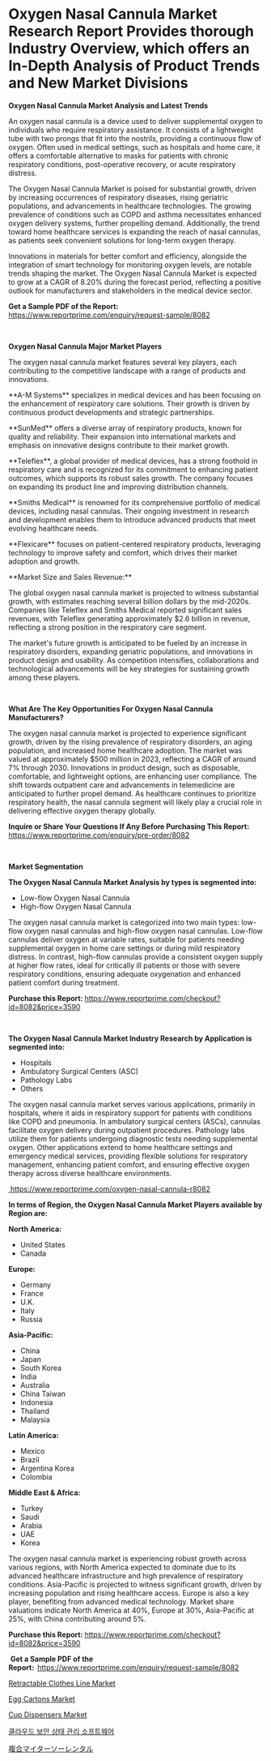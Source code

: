 <p><h1>Oxygen Nasal Cannula Market Research Report Provides thorough Industry Overview, which offers an In-Depth Analysis of Product Trends and New Market Divisions</h1></p><p><strong>Oxygen Nasal Cannula Market Analysis and Latest Trends</strong></p>
<p><p>An oxygen nasal cannula is a device used to deliver supplemental oxygen to individuals who require respiratory assistance. It consists of a lightweight tube with two prongs that fit into the nostrils, providing a continuous flow of oxygen. Often used in medical settings, such as hospitals and home care, it offers a comfortable alternative to masks for patients with chronic respiratory conditions, post-operative recovery, or acute respiratory distress.</p><p>The Oxygen Nasal Cannula Market is poised for substantial growth, driven by increasing occurrences of respiratory diseases, rising geriatric populations, and advancements in healthcare technologies. The growing prevalence of conditions such as COPD and asthma necessitates enhanced oxygen delivery systems, further propelling demand. Additionally, the trend toward home healthcare services is expanding the reach of nasal cannulas, as patients seek convenient solutions for long-term oxygen therapy.</p><p>Innovations in materials for better comfort and efficiency, alongside the integration of smart technology for monitoring oxygen levels, are notable trends shaping the market. The Oxygen Nasal Cannula Market is expected to grow at a CAGR of 8.20% during the forecast period, reflecting a positive outlook for manufacturers and stakeholders in the medical device sector.</p></p>
<p><strong>Get a Sample PDF of the Report:&nbsp;</strong> <a href="https://www.reportprime.com/enquiry/request-sample/8082">https://www.reportprime.com/enquiry/request-sample/8082</a></p>
<p>&nbsp;</p>
<p><strong>Oxygen Nasal Cannula Major Market Players</strong></p>
<p><p>The oxygen nasal cannula market features several key players, each contributing to the competitive landscape with a range of products and innovations. </p><p>**A-M Systems** specializes in medical devices and has been focusing on the enhancement of respiratory care solutions. Their growth is driven by continuous product developments and strategic partnerships.</p><p>**SunMed** offers a diverse array of respiratory products, known for quality and reliability. Their expansion into international markets and emphasis on innovative designs contribute to their market growth. </p><p>**Teleflex**, a global provider of medical devices, has a strong foothold in respiratory care and is recognized for its commitment to enhancing patient outcomes, which supports its robust sales growth. The company focuses on expanding its product line and improving distribution channels.</p><p>**Smiths Medical** is renowned for its comprehensive portfolio of medical devices, including nasal cannulas. Their ongoing investment in research and development enables them to introduce advanced products that meet evolving healthcare needs.</p><p>**Flexicare** focuses on patient-centered respiratory products, leveraging technology to improve safety and comfort, which drives their market adoption and growth.</p><p>**Market Size and Sales Revenue:** </p><p>The global oxygen nasal cannula market is projected to witness substantial growth, with estimates reaching several billion dollars by the mid-2020s. Companies like Teleflex and Smiths Medical reported significant sales revenues, with Teleflex generating approximately $2.6 billion in revenue, reflecting a strong position in the respiratory care segment. </p><p>The market's future growth is anticipated to be fueled by an increase in respiratory disorders, expanding geriatric populations, and innovations in product design and usability. As competition intensifies, collaborations and technological advancements will be key strategies for sustaining growth among these players.</p></p>
<p>&nbsp;</p>
<p><strong>What Are The Key Opportunities For Oxygen Nasal Cannula Manufacturers?</strong></p>
<p><p>The oxygen nasal cannula market is projected to experience significant growth, driven by the rising prevalence of respiratory disorders, an aging population, and increased home healthcare adoption. The market was valued at approximately $500 million in 2023, reflecting a CAGR of around 7% through 2030. Innovations in product design, such as disposable, comfortable, and lightweight options, are enhancing user compliance. The shift towards outpatient care and advancements in telemedicine are anticipated to further propel demand. As healthcare continues to prioritize respiratory health, the nasal cannula segment will likely play a crucial role in delivering effective oxygen therapy globally.</p></p>
<p><strong>Inquire or Share Your Questions If Any Before Purchasing This Report:</strong> <a href="https://www.reportprime.com/enquiry/pre-order/8082">https://www.reportprime.com/enquiry/pre-order/8082</a></p>
<p>&nbsp;</p>
<p><strong>Market Segmentation</strong></p>
<p><strong>The Oxygen Nasal Cannula Market Analysis by types is segmented into:</strong></p>
<p><ul><li>Low-flow Oxygen Nasal Cannula</li><li>High-flow Oxygen Nasal Cannula</li></ul></p>
<p><p>The oxygen nasal cannula market is categorized into two main types: low-flow oxygen nasal cannulas and high-flow oxygen nasal cannulas. Low-flow cannulas deliver oxygen at variable rates, suitable for patients needing supplemental oxygen in home care settings or during mild respiratory distress. In contrast, high-flow cannulas provide a consistent oxygen supply at higher flow rates, ideal for critically ill patients or those with severe respiratory conditions, ensuring adequate oxygenation and enhanced patient comfort during treatment.</p></p>
<p><strong>Purchase this Report:&nbsp;</strong><a href="https://www.reportprime.com/checkout?id=8082&price=3590">https://www.reportprime.com/checkout?id=8082&price=3590</a></p>
<p>&nbsp;</p>
<p><strong>The Oxygen Nasal Cannula Market Industry Research by Application is segmented into:</strong></p>
<p><ul><li>Hospitals</li><li>Ambulatory Surgical Centers (ASC)</li><li>Pathology Labs</li><li>Others</li></ul></p>
<p><p>The oxygen nasal cannula market serves various applications, primarily in hospitals, where it aids in respiratory support for patients with conditions like COPD and pneumonia. In ambulatory surgical centers (ASCs), cannulas facilitate oxygen delivery during outpatient procedures. Pathology labs utilize them for patients undergoing diagnostic tests needing supplemental oxygen. Other applications extend to home healthcare settings and emergency medical services, providing flexible solutions for respiratory management, enhancing patient comfort, and ensuring effective oxygen therapy across diverse healthcare environments.</p></p>
<p><a href="https://www.reportprime.com/oxygen-nasal-cannula-r8082">&nbsp;https://www.reportprime.com/oxygen-nasal-cannula-r8082</a></p>
<p><strong>In terms of Region, the Oxygen Nasal Cannula Market Players available by Region are:</strong></p>
<p>
    <p> <strong> North America: </strong>
        <ul>
            <li>United States</li>
            <li>Canada</li>
        </ul>
        </p> 
    <p> <strong> Europe: </strong>
        <ul>
            <li>Germany</li>
            <li>France</li>
            <li>U.K.</li>
            <li>Italy</li>
            <li>Russia</li>
        </ul>
        </p> 
    <p> <strong> Asia-Pacific: </strong>
        <ul>
            <li>China</li>
            <li>Japan</li>
            <li>South Korea</li>
            <li>India</li>
            <li>Australia</li>
            <li>China Taiwan</li>
            <li>Indonesia</li>
            <li>Thailand</li>
            <li>Malaysia</li>
        </ul>
        </p> 
    <p> <strong> Latin America: </strong>
        <ul>
            <li>Mexico</li>
            <li>Brazil</li>
            <li>Argentina Korea</li>
            <li>Colombia</li>
        </ul>
        </p> 
    <p> <strong> Middle East & Africa: </strong>
        <ul>
            <li>Turkey</li>
            <li>Saudi</li>
            <li>Arabia</li>
            <li>UAE</li>
            <li>Korea</li>
        </ul>
    </p>
    </p>
<p><p>The oxygen nasal cannula market is experiencing robust growth across various regions, with North America expected to dominate due to its advanced healthcare infrastructure and high prevalence of respiratory conditions. Asia-Pacific is projected to witness significant growth, driven by increasing population and rising healthcare access. Europe is also a key player, benefiting from advanced medical technology. Market share valuations indicate North America at 40%, Europe at 30%, Asia-Pacific at 25%, with China contributing around 5%.</p></p>
<p><strong>Purchase this Report: </strong><a href="https://www.reportprime.com/checkout?id=8082&price=3590">https://www.reportprime.com/checkout?id=8082&price=3590</a></p>
<p>&nbsp;<strong>Get a Sample PDF of the Report:&nbsp;&nbsp;</strong><a href="https://www.reportprime.com/enquiry/request-sample/8082">https://www.reportprime.com/enquiry/request-sample/8082</a></p>
<p><strong></strong></p>
<p><p><a href="https://www.linkedin.com/pulse/retractable-clothes-line-market-global-regional-analysis-2024-3r7te?trackingId=GgELdH9bSjulqYUqI7Rnfg%3D%3D">Retractable Clothes Line Market</a></p><p><a href="https://issuu.com/reportprime-2/docs/egg-cartons-market-size-2030.pptx_b3fa5623ec0885">Egg Cartons Market</a></p><p><a href="https://issuu.com/reportprime-2/docs/cup-dispensers-market-size-2030.ppt_1d2700f6344642">Cup Dispensers Market</a></p><p><a href="https://medium.com/@gabrielblanda5656/cloud-security-posture-management-software-market-%EC%9D%98-%EA%B8%80%EB%A1%9C%EB%B2%8C-%EC%8B%9C%EC%9E%A5-%EA%B0%9C%EC%9A%94%EB%8A%94-%EC%A0%84-%EC%84%B8%EA%B3%84-%EB%B0%8F-%EC%A3%BC%EC%9A%94-%EC%8B%9C%EC%9E%A5%EC%9D%98-%EC%82%B0%EC%97%85%EC%97%90-%EC%98%81%ED%96%A5%EC%9D%84-%EB%AF%B8%EC%B9%98%EB%8A%94-%EC%A3%BC%EC%9A%94-%ED%8A%B8%EB%A0%8C%EB%93%9C%EC%97%90-eb6b06dfdf03">클라우드 보안 상태 관리 소프트웨어</a></p><p><a href="https://medium.com/@jasminebabez/compound-miter-saw-rental-market-%E3%81%AE%E3%82%B0%E3%83%AD%E3%83%BC%E3%83%90%E3%83%AB%E5%B8%82%E5%A0%B4%E6%A6%82%E8%A6%81%E3%81%AF-%E4%B8%96%E7%95%8C%E3%81%8A%E3%82%88%E3%81%B3%E4%B8%BB%E8%A6%81%E5%B8%82%E5%A0%B4%E3%81%AB%E3%81%8A%E3%81%91%E3%82%8B%E6%A5%AD%E7%95%8C%E3%81%AB%E5%BD%B1%E9%9F%BF%E3%82%92%E4%B8%8E%E3%81%88%E3%82%8B%E4%B8%BB%E8%A6%81%E3%81%AA%E3%83%88%E3%83%AC%E3%83%B3%E3%83%89%E3%81%AB%E3%81%A4%E3%81%84%E3%81%A6-%E7%8B%AC%E8%87%AA%E3%81%AE%E8%A6%96%E7%82%B9%E3%82%92%E6%8F%90%E4%BE%9B%E3%81%97%E3%81%BE%E3%81%99-cd28907ab850">複合マイターソーレンタル</a></p></p>